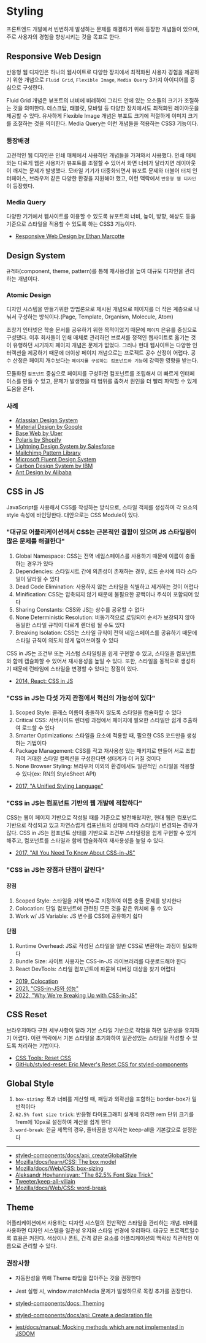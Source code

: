 # Styling

프론트엔드 개발에서 빈번하게 발생하는 문제를 해결하기 위해 등장한 개념들이 있으며, 주로 사용자의 경험을 향상시키는 것을 목표로 한다.

## Responsive Web Design

반응형 웹 디자인은 하나의 웹사이트로 다양한 장치에서 최적화된 사용자 경험을 제공하기 위한 개념으로 `Fluid Grid`, `Flexible Image`, `Media Query` 3가지 아이디어를 중심으로 구성한다.

Fluid Grid 개념은 뷰포트의 너비에 비례하여 그리드 안에 있는 요소들의 크기가 조절하는 것을 의미한다. 데스크탑, 태블릿, 모바일 등 다양한 장치에서도 최적화된 레이아웃을 제공할 수 있다. 유사하게 Flexible Image 개념은 뷰포트 크기에 적절하게 이미지 크기를 조절하는 것을 의미한다. Media Query는 이런 개념들을 적용하는 CSS3 기능이다.

### 등장배경

고전적인 웹 디자인은 인쇄 매체에서 사용하던 개념들을 가져와서 사용했다. 인쇄 매체와는 다르게 웹은 사용자가 뷰포트를 조절할 수 있어서 화면 너비가 달라지면 레이아웃이 깨지는 문제가 발생했다. 모바일 기기가 대중화되면서 뷰포트 문제와 더불어 터치 인터페이스, 브라우저 같은 다양한 환경을 지원해야 했고, 이런 맥락에서 `반응형 웹 디자인`이 등장했다.

### Media Query

다양한 기기에서 웹사이트를 이용할 수 있도록 뷰포트의 너비, 높이, 방향, 해상도 등을 기준으로 스타일을 적용할 수 있도록 하는 CSS3 기능이다.

- [Responsive Web Design by Ethan Marcotte](https://alistapart.com/article/responsive-web-design/)

## Design System

`규격화`(component, theme, pattern)를 통해 재사용성을 높여 대규모 디자인을 관리하는 개념이다.

### Atomic Design

디자인 시스템을 만들기위한 방법론으로 제시된 개념으로 페이지를 더 작은 계층으로 나눠서 구성하는 방식이다.(Page, Template, Organism, Molecule, Atom)

초창기 인터넷은 학술 문서를 공유하기 위한 목적이었기 때문에 `페이지` 은유를 중심으로 구성됐다. 이후 회사들이 인쇄 매체로 관리하던 브로셔를 정적인 웹사이트로 옮기는 것이 유행하던 시기까지 페이지 개념은 문제가 없었다. 그러나 현대 웹사이트는 다양한 인터랙션을 제공하기 때문에 더이상 페이지 개념으로는 프로젝트 공수 산정이 어렵다. 공수 산정은 페이지 개수보다는 `페이지를 구성하는 컴포넌트와 기능`에 강력한 영향을 받는다.

모듈화된 `컴포넌트` 중심으로 페이지를 구성하면 컴포넌트를 조립해서 더 빠르게 인터페이스를 만들 수 있고, 문제가 발생했을 때 범위를 좁혀서 원인을 더 빨리 파악할 수 있게 도움을 준다.

### 사례

- [Atlassian Design System](https://atlassian.design/)
- [Material Design by Google](https://material.io/design)
- [Base Web by Uber](https://baseweb.design/)
- [Polaris by Shopify](https://polaris.shopify.com/)
- [Lightning Design System by Salesforce](https://www.lightningdesignsystem.com/)
- [Mailchimp Pattern Library](https://ux.mailchimp.com/patterns)
- [Microsoft Fluent Design System](https://www.microsoft.com/design/fluent/#/)
- [Carbon Design System by IBM](https://www.carbondesignsystem.com/)
- [Ant Design by Alibaba](https://ant.design/)

## CSS in JS

JavaScript를 사용해서 CSS를 작성하는 방식으로, 스타일 객체를 생성하여 각 요소의 style 속성에 바인딩한다. 대안으로는 CSS Module이 있다.

### "대규모 어플리케이션에서 CSS는 근본적인 결함이 있으며 JS 스타일링이 많은 문제를 해결한다"

1. Global Namespace: CSS는 전역 네임스페이스를 사용하기 때문에 이름이 충돌하는 경우가 있다
2. Dependencies: 스타일시트 간에 의존성이 존재하는 경우, 로드 순서에 따라 스타일이 달라질 수 있다
3. Dead Code Elimination: 사용하지 않는 스타일을 식별하고 제거하는 것이 어렵다
4. Minification: CSS는 압축되지 않기 때문에 불필요한 공백이나 주석이 포함되어 있다
5. Sharing Constants: CSS와 JS는 상수를 공유할 수 없다
6. None Deterministic Resolution: 비동기적으로 로딩되어 순서가 보장되지 않아 동일한 스타일 규칙이 다르게 렌더링 될 수도 있다
7. Breaking Isolation: CSS는 스타일 규칙이 전역 네임스페이스를 공유하기 때문에 스타일 규칙이 의도치 않게 덮어쓰여질 수 있다

CSS in JS는 조건부 또는 커스텀 스타일링을 쉽게 구현할 수 있고, 스타일을 컴포넌트와 함께 캡슐화할 수 있어서 재사용성을 높일 수 있다. 또한, 스타일을 동적으로 생성하기 때문에 런타임에 스타일을 변경할 수 있다는 장점이 있다.

- [2014, React: CSS in JS](https://blog.vjeux.com/2014/javascript/react-css-in-js-nationjs.html)

### "CSS in JS는 다섯 가지 관점에서 혁신의 가능성이 있다"

1. Scoped Style: 클래스 이름이 충돌하지 않도록 스타일을 캡슐화할 수 있다
2. Critical CSS: 서버사이드 렌더링 과정에서 페이지에 필요한 스타일만 쉽게 추출하여 로드할 수 있다
3. Smarter Optimizations: 스타일을 요소에 적용할 때, 필요한 CSS 코드만을 생성하는 기법이다
4. Package Management: CSS를 작고 재사용성 있는 패키지로 만들어 서로 조합하여 거대한 스타일 컬렉션을 구성한다면 생태계가 더 커질 것이다
5. None Browser Styling: 브라우저 이외의 환경에서도 일관적인 스타일을 적용할 수 있다(ex: RN의 StyleSheet API)

- [2017, "A Unified Styling Language"](https://blog.rhostem.com/posts/2017-06-24-unified-styling-language)

### "CSS in JS는 컴포넌트 기반의 웹 개발에 적합하다"

CSS는 웹이 페이지 기반으로 작성될 때를 기준으로 발전해왔지만, 현대 웹은 컴포넌트 기반으로 작성되고 있고 자연스럽게 컴포넌트의 상태에 따라 스타일이 변경되는 경우가 많다. CSS in JS는 컴포넌트 상태를 기반으로 조건부 스타일링을 쉽게 구현할 수 있게 해주고, 컴포넌트를 스타일과 함께 캡슐화하여 재사용성을 높일 수 있다.

- [2017, "All You Need To Know About CSS-in-JS"](https://d0gf00t.tistory.com/22)

### "CSS in JS는 장점과 단점이 갈린다"

#### 장점

1. Scoped Style: 스타일을 지역 변수로 지정하여 이름 충돌 문제를 방지한다
2. Colocation: 단일 컴포넌트에 관련된 모든 것을 같은 위치에 둘 수 있다
3. Work w/ JS Variable: JS 변수를 CSS에 공유하기 쉽다

#### 단점

1. Runtime Overhead: JS로 작성된 스타일을 일반 CSS로 변환하는 과정이 필요하다
2. Bundle Size: 사이트 사용자는 CSS-in-JS 라이브러리를 다운로드해야 한다
3. React DevTools: 스타일 컴포넌트에 파묻혀 디버깅 대상을 찾기 어렵다

- [2019, Colocation](https://kentcdodds.com/blog/colocation)
- [2021, "CSS-in-JS와 성능"](https://hyeonseok.com/blog/877)
- [2022, "Why We're Breaking Up with CSS-in-JS"](https://junghan92.medium.com/%EB%B2%88%EC%97%AD-%EC%9A%B0%EB%A6%AC%EA%B0%80-css-in-js%EC%99%80-%ED%97%A4%EC%96%B4%EC%A7%80%EB%8A%94-%EC%9D%B4%EC%9C%A0-a2e726d6ace6)

## CSS Reset

브라우저마다 구현 세부사항이 달라 기본 스타일 기반으로 작업을 하면 일관성을 유지하기 어렵다. 이런 맥락에서 기본 스타일을 초기화하여 일관성있는 스타일을 작성할 수 있도록 처리하는 기법이다.

- [CSS Tools: Reset CSS](https://meyerweb.com/eric/tools/css/reset/)
- [GitHub/styled-reset: Eric Meyer's Reset CSS for styled-components](https://github.com/zacanger/styled-reset)

## Global Style

1. `box-sizing`: 폭과 너비를 계산할 때, 패딩과 외곽선을 포함하는 border-box가 일반적이다
2. `62.5% font size trick`: 반응형 타이포그래피 설계에 유리한 rem 단위 크기를 1rem에 10px로 설정하여 계산을 쉽게 한다
3. `word-break`: 한글 제목의 경우, 줄바꿈을 방지하는 keep-all을 기본값으로 설정한다

---

- [styled-components/docs/api: createGlobalStyle](https://styled-components.com/docs/api#createglobalstyle)
- [Mozilla/docs/learn/CSS: The box model](https://developer.mozilla.org/ko/docs/Learn/CSS/Building_blocks/The_box_model#%EB%8C%80%EC%B2%B4_css_box_model)
- [Mozilla/docs/Web/CSS: box-sizing](https://developer.mozilla.org/ko/docs/Web/CSS/box-sizing)
- [Aleksandr Hovhannisyan: "The 62.5% Font Size Trick"](https://www.aleksandrhovhannisyan.com/blog/62-5-percent-font-size-trick/)
- [Tweeter/keep-all-villain](https://twitter.com/keepallvillain)
- [Mozilla/docs/Web/CSS: word-break](https://developer.mozilla.org/ko/docs/Web/CSS/word-break)

## Theme

어플리케이션에서 사용하는 디자인 시스템의 전반적인 스타일을 관리하는 개념. 테마를 사용하면 디자인 시스템을 일관성 유지와 스타일 변경에 유리하다. 대규모 프로젝트일수록 효용은 커진다. 색상이나 폰트, 간격 같은 요소를 어플리케이션의 맥락상 직관적인 이름으로 관리할 수 있다.

### 권장사항

- 자동완성을 위해 Theme 타입을 잡아주는 것을 권장한다
- Jest 실행 시, window.matchMedia 문제가 발생하므로 목킹 추가를 권장한다.

- [styled-components/docs: Theming](https://styled-components.com/docs/advanced#theming)
- [styled-components/docs/api: Create a declaration file](https://styled-components.com/docs/api#create-a-declarations-file)
- [jest/docs/manual: Mocking methods which are not implemented in JSDOM](https://jestjs.io/docs/manual-mocks#mocking-methods-which-are-not-implemented-in-jsdom)
